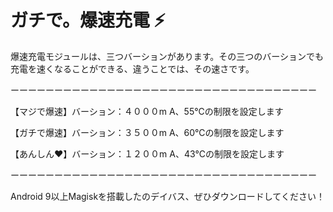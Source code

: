 # ガチで。爆速充電 ⚡

爆速充電モジュールは、三つバーションがあります。その三つのバーションでも充電を速くなることができる、違うことでは、その速さです。

ーーーーーーーーーーーーーーーーーーーーーーーーーーーーーーーーーーー

【マジで爆速】バーション：４０００m A、55℃の制限を設定します

【ガチで爆速】バーション：３５００m A、60℃の制限を設定します

【あんしん❤️】バーション：１２００m A、43℃の制限を設定します

ーーーーーーーーーーーーーーーーーーーーーーーーーーーーーーーーーーー


Android 9以上Magiskを搭載したのデイバス、ぜひダウンロードしてください！
